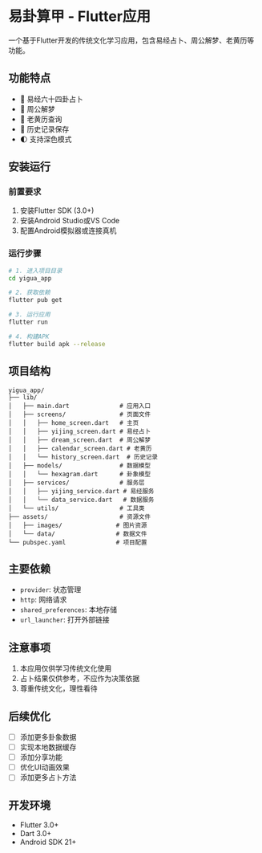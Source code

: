 # 易卦算甲 - Flutter应用

一个基于Flutter开发的传统文化学习应用，包含易经占卜、周公解梦、老黄历等功能。

## 功能特点

- 🔮 易经六十四卦占卜
- 💭 周公解梦
- 📅 老黄历查询
- 📝 历史记录保存
- 🌓 支持深色模式

## 安装运行

### 前置要求

1. 安装Flutter SDK (3.0+)
2. 安装Android Studio或VS Code
3. 配置Android模拟器或连接真机

### 运行步骤

```bash
# 1. 进入项目目录
cd yigua_app

# 2. 获取依赖
flutter pub get

# 3. 运行应用
flutter run

# 4. 构建APK
flutter build apk --release
```

## 项目结构

```
yigua_app/
├── lib/
│   ├── main.dart              # 应用入口
│   ├── screens/               # 页面文件
│   │   ├── home_screen.dart   # 主页
│   │   ├── yijing_screen.dart # 易经占卜
│   │   ├── dream_screen.dart  # 周公解梦
│   │   ├── calendar_screen.dart # 老黄历
│   │   └── history_screen.dart  # 历史记录
│   ├── models/                # 数据模型
│   │   └── hexagram.dart      # 卦象模型
│   ├── services/              # 服务层
│   │   ├── yijing_service.dart # 易经服务
│   │   └── data_service.dart   # 数据服务
│   └── utils/                 # 工具类
├── assets/                    # 资源文件
│   ├── images/               # 图片资源
│   └── data/                 # 数据文件
└── pubspec.yaml              # 项目配置

```

## 主要依赖

- `provider`: 状态管理
- `http`: 网络请求
- `shared_preferences`: 本地存储
- `url_launcher`: 打开外部链接

## 注意事项

1. 本应用仅供学习传统文化使用
2. 占卜结果仅供参考，不应作为决策依据
3. 尊重传统文化，理性看待

## 后续优化

- [ ] 添加更多卦象数据
- [ ] 实现本地数据缓存
- [ ] 添加分享功能
- [ ] 优化UI动画效果
- [ ] 添加更多占卜方法

## 开发环境

- Flutter 3.0+
- Dart 3.0+
- Android SDK 21+